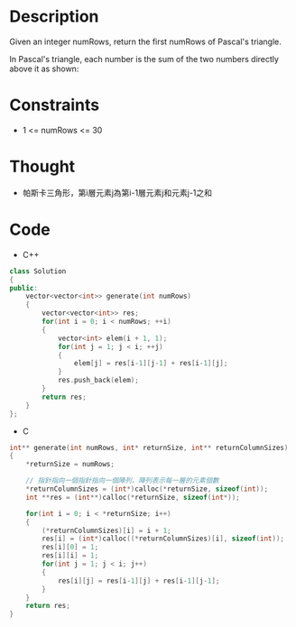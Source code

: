 # Description

Given an integer numRows, return the first numRows of Pascal's triangle.

In Pascal's triangle, each number is the sum of the two numbers directly above it as shown:

# Constraints

- 1 <= numRows <= 30

# Thought

* 帕斯卡三角形，第i層元素j為第i-1層元素j和元素j-1之和

# Code

* C++
```cpp
class Solution
{
public:
    vector<vector<int>> generate(int numRows)
    {
        vector<vector<int>> res;
        for(int i = 0; i < numRows; ++i)
        {
            vector<int> elem(i + 1, 1);
            for(int j = 1; j < i; ++j)
            {
                elem[j] = res[i-1][j-1] + res[i-1][j];
            }
            res.push_back(elem);
        }
        return res;
    }
};
```

* C
```c
int** generate(int numRows, int* returnSize, int** returnColumnSizes)
{
    *returnSize = numRows;

    // 指針指向一個指針指向一個陣列，陣列表示每一層的元素個數
    *returnColumnSizes = (int*)calloc(*returnSize, sizeof(int));
    int **res = (int**)calloc(*returnSize, sizeof(int*));

    for(int i = 0; i < *returnSize; i++)
    {
        (*returnColumnSizes)[i] = i + 1;
        res[i] = (int*)calloc((*returnColumnSizes)[i], sizeof(int));
        res[i][0] = 1;
        res[i][i] = 1;
        for(int j = 1; j < i; j++)
        {
            res[i][j] = res[i-1][j] + res[i-1][j-1];
        }
    }
    return res;
}

```
